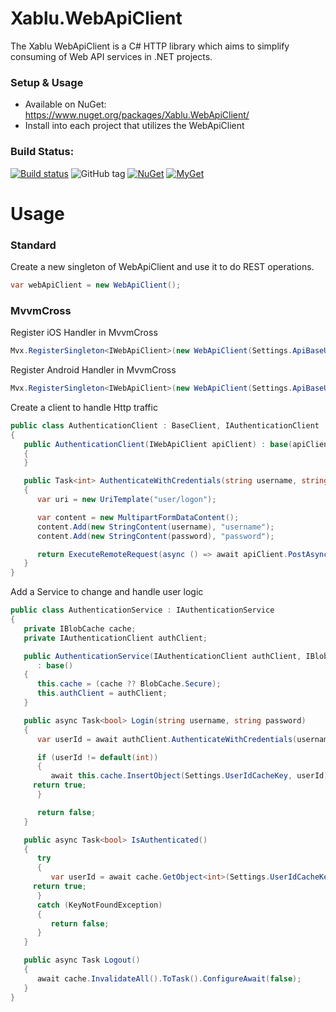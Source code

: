 # Xablu.WebApiClient
The Xablu WebApiClient is a C# HTTP library which aims to simplify consuming of Web API services in .NET projects.

### Setup & Usage
* Available on NuGet: https://www.nuget.org/packages/Xablu.WebApiClient/
* Install into each project that utilizes the WebApiClient

### Build Status: 
[![Build status](https://ci.appveyor.com/api/projects/status/5ey0sq4fn01t9o56?svg=true
)](https://ci.appveyor.com/project/Xablu/xablu-webapiclient)
![GitHub tag](https://img.shields.io/github/tag/Xablu/Xablu.WebApiClient.svg)
[![NuGet](https://img.shields.io/nuget/v/Xablu.WebApiClient.svg?label=NuGet)](https://www.nuget.org/packages/Xablu.WebApiClient/)
[![MyGet](https://img.shields.io/myget/xabluhq/v/Xablu.WebApiClient.svg)](https://www.myget.org/F/Xablu.WebApiClient/api/v2)

# Usage

### Standard

Create a new singleton of WebApiClient and use it to do REST operations.
```c#
var webApiClient = new WebApiClient();
```

### MvvmCross

Register iOS Handler in MvvmCross

```c#
Mvx.RegisterSingleton<IWebApiClient>(new WebApiClient(Settings.ApiBaseUrl, () => new NSUrlSessionHandler()));
```

Register Android Handler in MvvmCross

```c#
Mvx.RegisterSingleton<IWebApiClient>(new WebApiClient(Settings.ApiBaseUrl, () => new AndroidClientHandler()));
```

Create a client to handle Http traffic

```c#
public class AuthenticationClient : BaseClient, IAuthenticationClient
{
   public AuthenticationClient(IWebApiClient apiClient) : base(apiClient)
   {
   }

   public Task<int> AuthenticateWithCredentials(string username, string password)
   {
      var uri = new UriTemplate("user/logon");

      var content = new MultipartFormDataContent();
      content.Add(new StringContent(username), "username");
      content.Add(new StringContent(password), "password");

      return ExecuteRemoteRequest(async () => await apiClient.PostAsync<MultipartFormDataContent, int>(Priority.UserInitiated, uri.Resolve(), content).ConfigureAwait(false));
   }
}
```
	
Add a Service to change and handle user logic

```c#
public class AuthenticationService : IAuthenticationService
{
   private IBlobCache cache;
   private IAuthenticationClient authClient;

   public AuthenticationService(IAuthenticationClient authClient, IBlobCache cache = null)
      : base()
   {
      this.cache = (cache ?? BlobCache.Secure);
      this.authClient = authClient;
   }

   public async Task<bool> Login(string username, string password)
   {
      var userId = await authClient.AuthenticateWithCredentials(username, password).ConfigureAwait(false);

      if (userId != default(int))
      {
         await this.cache.InsertObject(Settings.UserIdCacheKey, userId);
	 return true;
      }

      return false;
   }

   public async Task<bool> IsAuthenticated()
   {
      try
      {
         var userId = await cache.GetObject<int>(Settings.UserIdCacheKey).ToTask().ConfigureAwait(false);
	 return true;
      }
      catch (KeyNotFoundException)
      {
         return false;
      }
   }

   public async Task Logout()
   {
      await cache.InvalidateAll().ToTask().ConfigureAwait(false);
   }
}
```

